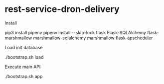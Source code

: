 # rest-service-dron-delivery
Install

pip3 install pipenv
pipenv  install --skip-lock  flask Flask-SQLAlchemy flask-marshmallow marshmallow-sqlalchemy marshmallow flask-apscheduler

Load init database

./bootstrap.sh load

Execute main API

./bootstrap.sh app
